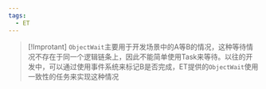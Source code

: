 ```yaml
---
tags:
  - ET
---
```

>[!Improtant]
> `ObjectWait`主要用于开发场景中的A等B的情况，这种等待情况不存在于同一个逻辑链条上，因此不能简单使用Task来等待。以往的开发中，可以通过使用事件系统来标记B是否完成，ET提供的`ObjectWait`使用一致性的任务来实现这种情况


